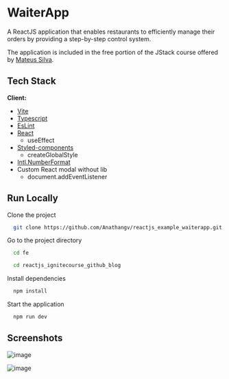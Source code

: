 # WaiterApp

A ReactJS application that enables restaurants to efficiently manage their orders by providing a step-by-step control system.

The application is included in the free portion of the JStack course offered by [Mateus Silva](https://github.com/maateusilva).


## Tech Stack

**Client:** 
 - [Vite](https://vitejs.dev/)
 - [Typescript](https://www.typescriptlang.org/)
 - [EsLint](https://eslint.org/)
 - [React](https://reactjs.org/)
   - useEffect
 - [Styled-components](https://styled-components.com/)
   - createGlobalStyle
 - [Intl.NumberFormat](https://developer.mozilla.org/en-US/docs/Web/JavaScript/Reference/Global_Objects/Intl/NumberFormat)
 - Custom React modal without lib
    - document.addEventListener

## Run Locally

Clone the project

```bash
  git clone https://github.com/Anathangv/reactjs_example_waiterapp.git
```

Go to the project directory

```bash
  cd fe

  cd reactjs_ignitecourse_github_blog
```

Install dependencies

```bash
  npm install
```

Start the application

```bash
  npm run dev
```

## Screenshots

![image](https://user-images.githubusercontent.com/14235259/229315855-51e51ce2-4134-4615-bb4f-d84a381e21d1.png)

![image](https://user-images.githubusercontent.com/14235259/229315897-8155f667-147a-4771-8c08-a2e829522728.png)
